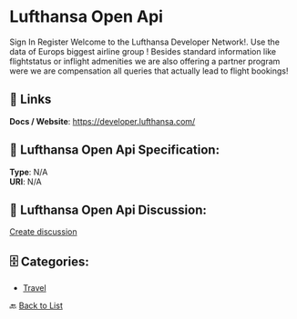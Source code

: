 # Lufthansa Open Api


Sign In Register Welcome to the Lufthansa Developer Network!. Use the data of Europs biggest airline group ! Besides standard information like flightstatus or inflight admenities we are also offering a partner program were we are compensation all queries that actually lead to flight bookings!

##  🔗 Links
**Docs / Website**: https://developer.lufthansa.com/

## 🧬 Lufthansa Open Api Specification:
**Type**: N/A  
**URI**: N/A

## 💬 Lufthansa Open Api Discussion:
[Create discussion](https://github.com/apis-list/apis-list/discussions/new)

## 🗄️ Categories:
- [Travel](https://github.com/apis-list/apis-list#travel-)




🔙 [Back to List](https://github.com/apis-list/apis-list)
